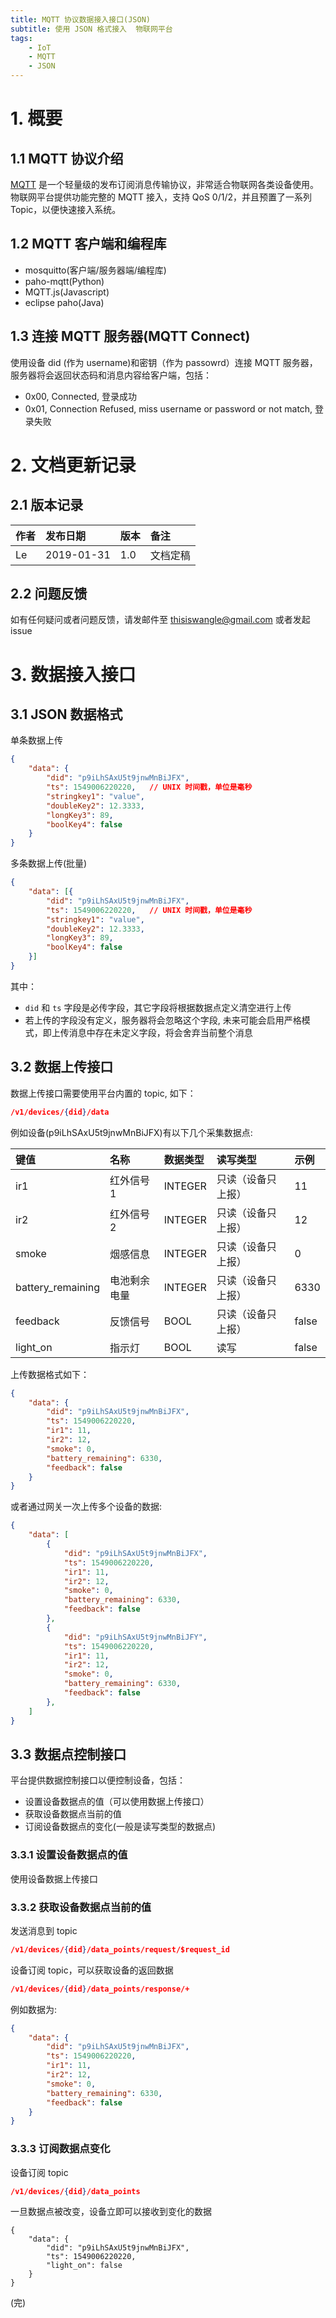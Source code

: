 ```yaml
---
title: MQTT 协议数据接入接口(JSON)
subtitle: 使用 JSON 格式接入  物联网平台
tags: 
    - IoT
    - MQTT
    - JSON
---
```


# 1. 概要

## 1.1 MQTT 协议介绍

[MQTT](http://mqtt.org/) 是一个轻量级的发布订阅消息传输协议，非常适合物联网各类设备使用。 物联网平台提供功能完整的 MQTT 接入，支持 QoS 0/1/2，并且预置了一系列 Topic，以便快速接入系统。

## 1.2 MQTT 客户端和编程库

* mosquitto(客户端/服务器端/编程库)
* paho-mqtt(Python)
* MQTT.js(Javascript)
* eclipse paho(Java)

## 1.3 连接 MQTT 服务器(MQTT Connect)

使用设备 did (作为 username)和密钥（作为 passowrd）连接 MQTT 服务器，服务器将会返回状态码和消息内容给客户端，包括：

* 0x00, Connected, 登录成功
* 0x01, Connection Refused, miss username or password or not match, 登录失败

# 2. 文档更新记录

## 2.1 版本记录

| 作者 | 发布日期 | 版本 | 备注 |
| :-- | :-- | :-- | :-- |
| Le | 2019-01-31 | 1.0 | 文档定稿 |

## 2.2 问题反馈

如有任何疑问或者问题反馈，请发邮件至 thisiswangle@gmail.com 或者发起 issue

# 3. 数据接入接口

## 3.1 JSON 数据格式

单条数据上传

```json
{
    "data": {
        "did": "p9iLhSAxU5t9jnwMnBiJFX",
        "ts": 1549006220220,   // UNIX 时间戳，单位是毫秒
        "stringkey1": "value",
        "doubleKey2": 12.3333,
        "longKey3": 89,
        "boolKey4": false
    }
}
```

多条数据上传(批量)

```json
{
    "data": [{
        "did": "p9iLhSAxU5t9jnwMnBiJFX",
        "ts": 1549006220220,   // UNIX 时间戳，单位是毫秒
        "stringkey1": "value",
        "doubleKey2": 12.3333,
        "longKey3": 89,
        "boolKey4": false
    }]
}
```

其中：

* `did` 和 `ts` 字段是必传字段，其它字段将根据数据点定义清空进行上传
* 若上传的字段没有定义，服务器将会忽略这个字段, 未来可能会启用严格模式，即上传消息中存在未定义字段，将会舍弃当前整个消息

## 3.2 数据上传接口

数据上传接口需要使用平台内置的 topic, 如下：

```json
/v1/devices/{did}/data
```

例如设备(p9iLhSAxU5t9jnwMnBiJFX)有以下几个采集数据点:

| 键值 | 名称 | 数据类型 | 读写类型 | 示例 |
| :-- | :-- | :-- | :-- | :-- |
| ir1 | 红外信号 1 | INTEGER | 只读（设备只上报）|  11 |
| ir2 | 红外信号 2 | INTEGER | 只读（设备只上报）| 12 |
| smoke | 烟感信息 | INTEGER | 只读（设备只上报）| 0 |
| battery_remaining | 电池剩余电量 | INTEGER | 只读（设备只上报）| 6330 |
| feedback | 反馈信号 | BOOL | 只读（设备只上报）| false |
| light_on | 指示灯 | BOOL | 读写 | false |

上传数据格式如下：

```json
{
    "data": {
        "did": "p9iLhSAxU5t9jnwMnBiJFX",
        "ts": 1549006220220,
        "ir1": 11,
        "ir2": 12,
        "smoke": 0,
        "battery_remaining": 6330,
        "feedback": false
    }
}
```

或者通过网关一次上传多个设备的数据:

```json
{
    "data": [
        {
            "did": "p9iLhSAxU5t9jnwMnBiJFX",
            "ts": 1549006220220,
            "ir1": 11,
            "ir2": 12,
            "smoke": 0,
            "battery_remaining": 6330,
            "feedback": false
        },
        {
            "did": "p9iLhSAxU5t9jnwMnBiJFY",
            "ts": 1549006220220,
            "ir1": 11,
            "ir2": 12,
            "smoke": 0,
            "battery_remaining": 6330,
            "feedback": false
        },
    ]
}
```

## 3.3 数据点控制接口

平台提供数据控制接口以便控制设备，包括：

* 设置设备数据点的值（可以使用数据上传接口）
* 获取设备数据点当前的值
* 订阅设备数据点的变化(一般是读写类型的数据点)


### 3.3.1 设置设备数据点的值

使用设备数据上传接口


### 3.3.2 获取设备数据点当前的值

发送消息到 topic

```json
/v1/devices/{did}/data_points/request/$request_id
```

设备订阅 topic，可以获取设备的返回数据

```json
/v1/devices/{did}/data_points/response/+
```

例如数据为:

```json
{
    "data": {
        "did": "p9iLhSAxU5t9jnwMnBiJFX",
        "ts": 1549006220220,
        "ir1": 11,
        "ir2": 12,
        "smoke": 0,
        "battery_remaining": 6330,
        "feedback": false
    }
}
```

### 3.3.3 订阅数据点变化

设备订阅 topic

```json
/v1/devices/{did}/data_points

```

一旦数据点被改变，设备立即可以接收到变化的数据

```
{
    "data": {
        "did": "p9iLhSAxU5t9jnwMnBiJFX",
        "ts": 1549006220220,
        "light_on": false
    }
}
```

(完)
